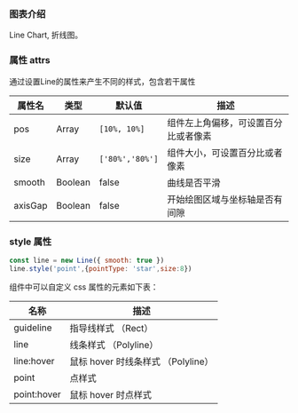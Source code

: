 ### 图表介绍
Line Chart, 折线图。


### 属性 attrs

通过设置Line的属性来产生不同的样式，包含若干属性

| 属性名 | 类型    | 默认值            | 描述                                 |
| ------ | ------- | ----------------- | ------------------------------------ |
| pos    | Array   | `[10%, 10%]`          | 组件左上角偏移，可设置百分比或者像素 |
| size   | Array   | `['80%','80%']` | 组件大小，可设置百分比或者像素       |
| smooth | Boolean | false             | 曲线是否平滑                         |
| axisGap | Boolean | false             | 开始绘图区域与坐标轴是否有间隙          |


### style 属性
```javascript
const line = new Line({ smooth: true })
line.style('point',{pointType: 'star',size:8})
```
组件中可以自定义 css 属性的元素如下表：

| 名称                | 描述                                        |
| ------------------- | ------------------------------------------- |
| guideline       | 指导线样式  （Rect）                                        |
| line            | 线条样式  （Polyline）                                  |
| line:hover      | 鼠标 hover 时线条样式 （Polyline）                        |
| point          | 点样式                                      |
| point:hover    | 鼠标 hover 时点样式                         |





